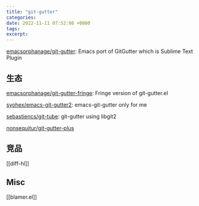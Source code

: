 ```yaml
---
title: "git-gutter"
categories: 
date: 2022-11-11 07:52:08 +0800
tags: 
excerpt: 
---
```



[emacsorphanage/git-gutter](https://github.com/emacsorphanage/git-gutter): Emacs port of GitGutter which is Sublime Text Plugin

## 生态

[emacsorphanage/git-gutter-fringe](https://github.com/emacsorphanage/git-gutter-fringe): Fringe version of git-gutter.el

[syohex/emacs-git-gutter2](https://github.com/syohex/emacs-git-gutter2): emacs-git-gutter only for me

[sebastiencs/git-tube](https://github.com/sebastiencs/git-tube): git-gutter using libgit2

[nonsequitur/git-gutter-plus](https://github.com/nonsequitur/git-gutter-plus)


## 竞品

[[diff-hl]]


## Misc

[[blamer.el]]

